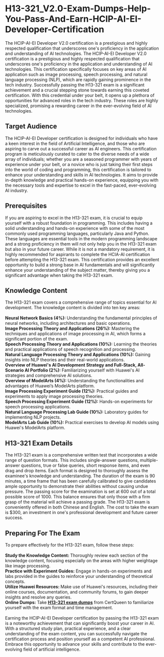 # H13-321_V2.0-Exam-Dumps-Help-You-Pass-And-Earn-HCIP-AI-EI-Developer-Certification
The HCIP-AI-EI Developer V2.0 certification is a prestigious and highly respected qualification that underscores one's proficiency in the application and understanding of AI technologies. 
The HCIP-AI-EI Developer V2.0 certification is a prestigious and highly respected qualification that underscores one's proficiency in the application and understanding of AI technologies. This certification specifically focuses on key areas of AI application such as image processing, speech processing, and natural language processing (NLP), which are rapidly gaining prominence in the tech industry. Successfully passing the H13-321 exam is a significant achievement and a crucial stepping stone towards earning this coveted certification. With this credential under your belt, it opens up a plethora of opportunities for advanced roles in the tech industry. These roles are highly specialized, promising a rewarding career in the ever-evolving field of AI technologies.<br />
<h2>
	Target Audience
</h2>
The HCIP-AI-EI Developer certification is designed for individuals who have a keen interest in the field of Artificial Intelligence, and those who are aspiring to carve out a successful career as AI engineers. This certification program is meticulously curated to cater to the diverse needs of a wide array of individuals; whether you are a seasoned programmer with years of experience under your belt, or a novice who is just taking their first steps into the world of coding and programming, this certification is tailored to enhance your understanding and skills in AI technologies. It aims to provide in-depth knowledge and practical hands-on experience, equipping you with the necessary tools and expertise to excel in the fast-paced, ever-evolving AI industry.<br />
<h2>
	Prerequisites
</h2>
If you are aspiring to excel in the H13-321 exam, it is crucial to equip yourself with a robust foundation in programming. This includes having a solid understanding and hands-on experience with some of the most commonly used programming languages, particularly Java and Python. These languages are essential tools in the modern programming landscape and a strong proficiency in them will not only help you in the H13-321 exam but also in your future career. While it is not a mandatory requirement, it is highly recommended for aspirants to complete the HCIA-AI certification before attempting the H13-321 exam. This certification provides an excellent opportunity to build a strong base in AI fundamentals and will significantly enhance your understanding of the subject matter, thereby giving you a significant advantage when taking the H13-321 exam.<br />
<h2>
	Knowledge Content
</h2>
The H13-321 exam covers a comprehensive range of topics essential for AI development. The knowledge content is divided into ten key areas:<br />
<br />
<strong>Neural Network Basics (4%): </strong>Understanding the fundamental principles of neural networks, including architectures and basic operations.<br />
<strong>Image Processing Theory and Applications (26%):</strong> Mastering the techniques and applications of image processing in AI, which forms a significant portion of the exam.<br />
<strong>Speech Processing Theory and Applications (10%):</strong> Learning the theories and practical applications of speech recognition and processing.<br />
<strong>Natural Language Processing Theory and Applications (10%):</strong> Gaining insights into NLP theories and their real-world applications.<br />
<strong>Overview of Huawei's AI Development Strategy and Full-Stack, All-Scenario AI Portfolio (2%): </strong>Familiarizing yourself with Huawei's AI strategies and comprehensive AI solutions.<br />
<strong>Overview of ModelArts (4%):</strong> Understanding the functionalities and advantages of Huawei’s ModelArts platform.<br />
<strong>Image Processing Experiment Guide (12%):</strong> Practical guides and experiments to apply image processing theories.<br />
<strong>Speech Processing Experiment Guide (12%):</strong> Hands-on experiments for speech processing applications.<br />
<strong>Natural Language Processing Lab Guide (10%):</strong> Laboratory guides for implementing NLP projects.<br />
<strong>ModelArts Lab Guide (10%):</strong> Practical exercises to develop AI models using Huawei's ModelArts platform.<br />
<h2>
	H13-321 Exam Details
</h2>
The H13-321 exam is a comprehensive written test that incorporates a wide range of question formats. This includes single-answer questions, multiple-answer questions, true or false queries, short response items, and even drag and drop items. Each format is designed to thoroughly assess the examinee's knowledge and understanding. The duration of the exam is 90 minutes, a time frame that has been carefully calibrated to give candidates ample opportunity to demonstrate their abilities without causing undue pressure. The passing score for the examination is set at 600 out of a total possible score of 1000. This balance ensures that only those with a firm grasp of the material will achieve a passing grade. The H13-321 exam is conveniently offered in both Chinese and English. The cost to take the exam is $300, an investment in one's professional development and future career success.<br />
<h2>
	Preparing For The Exam
</h2>
To prepare effectively for the H13-321 exam, follow these steps:<br />
<br />
<strong>Study the Knowledge Content: </strong>Thoroughly review each section of the knowledge content, focusing especially on the areas with higher weightage like image processing.<br />
<strong>Practice with Experiment Guides:</strong> Engage in hands-on experiments and labs provided in the guides to reinforce your understanding of theoretical concepts.<br />
<strong>Utilize Huawei Resources: </strong>Make use of Huawei's resources, including their online courses, documentation, and community forums, to gain deeper insights and resolve any queries.<br />
<strong>Online Dumps:</strong> Take <strong><a href="https://www.certqueen.com/H13-321_V2.0.html" target="_blank">H13-321 exam dumps</a></strong> from CertQueen to familiarize yourself with the exam format and time management.<br />
<br />
Earning the HCIP-AI-EI Developer certification by passing the H13-321 exam is a noteworthy achievement that can significantly boost your career in AI. With a structured study plan, practical experience, and a clear understanding of the exam content, you can successfully navigate the certification process and position yourself as a competent AI professional. Embrace this opportunity to advance your skills and contribute to the ever-evolving field of artificial intelligence.<br />
